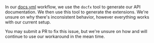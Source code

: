 In our [docs.yml](../../.github/workflows/docs.yml) workflow, we use the `docfx` tool to generate our API documentation. We then use this tool to generate the extensions. We're unsure on why there's inconsistent behavior, however everything works with our current setup.

You may submit a PR to fix this issue, but we're unsure on how and will continue to use our workaround in the mean time.
